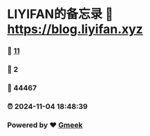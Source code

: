 # LIYIFAN的备忘录 :link: https://blog.liyifan.xyz 
### :page_facing_up: [11](https://blog.liyifan.xyz/tag.html) 
### :speech_balloon: 2 
### :hibiscus: 44467 
### :alarm_clock: 2024-11-04 18:48:39 
### Powered by :heart: [Gmeek](https://github.com/Meekdai/Gmeek)
